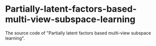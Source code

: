 # Partially-latent-factors-based-multi-view-subspace-learning
The source code of "Partially latent factors based multi-view subspace learning".
